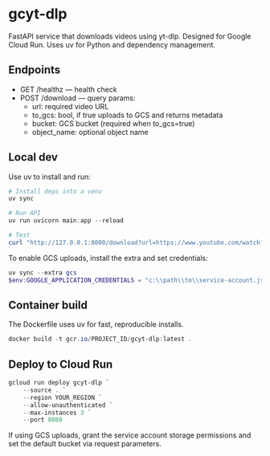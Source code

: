 # gcyt-dlp

FastAPI service that downloads videos using yt-dlp. Designed for Google Cloud Run. Uses uv for Python and dependency management.

## Endpoints

- GET /healthz — health check
- POST /download — query params:
	- url: required video URL
	- to_gcs: bool, if true uploads to GCS and returns metadata
	- bucket: GCS bucket (required when to_gcs=true)
	- object_name: optional object name

## Local dev

Use uv to install and run:

```powershell
# Install deps into a venv
uv sync

# Run API
uv run uvicorn main:app --reload

# Test
curl "http://127.0.0.1:8000/download?url=https://www.youtube.com/watch?v=dQw4w9WgXcQ" -X POST -OJ
```

To enable GCS uploads, install the extra and set credentials:

```powershell
uv sync --extra gcs
$env:GOOGLE_APPLICATION_CREDENTIALS = "c:\\path\\to\\service-account.json"
```

## Container build

The Dockerfile uses uv for fast, reproducible installs.

```powershell
docker build -t gcr.io/PROJECT_ID/gcyt-dlp:latest .
```

## Deploy to Cloud Run

```powershell
gcloud run deploy gcyt-dlp `
	--source . `
	--region YOUR_REGION `
	--allow-unauthenticated `
	--max-instances 3 `
	--port 8080
```

If using GCS uploads, grant the service account storage permissions and set the default bucket via request parameters.
